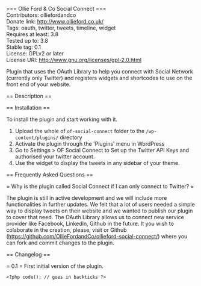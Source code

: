 === Ollie Ford & Co Social Connect ===  
Contributors: olliefordandco  
Donate link: http://www.ollieford.co.uk/  
Tags: oauth, twitter, tweets, timeline, widget  
Requires at least: 3.8  
Tested up to: 3.8  
Stable tag: 0.1  
License: GPLv2 or later  
License URI: http://www.gnu.org/licenses/gpl-2.0.html  

Plugin that uses the OAuth Library to help you connect with Social Network (currently only Twitter) and registers widgets and shortcodes to use on the front end of your website.

== Description ==




== Installation ==

To install the plugin and start working with it.

1. Upload the whole of `of-social-connect` folder to the `/wp-content/plugins/` directory
1. Activate the plugin through the 'Plugins' menu in WordPress
1. Go to Settings > OF Social Connect to Set up the Twitter API Keys and authorised your twitter account.
1. Use the widget to display the tweets in any sidebar of your theme.

== Frequently Asked Questions ==

= Why is the plugin called Social Connect if I can only connect to Twitter? =

The plugin is still in active development and we will include more functionalities in further updates. We felt that a lot of users needed a simple way to display tweets on their website and we wanted to publish our plugin to cover that need. The OAuth Library allows us to connect new service provider like Facebook, LinkedIn, Github in the future. It you wish to colaborate in the creation, please, visit or Github (https://github.com/OllieFordandCo/ollieford-social-connect/) where you can fork and commit changes to the plugin.

== Changelog ==

= 0.1 =
First initial version of the plugin.

`<?php code(); // goes in backticks ?>`
